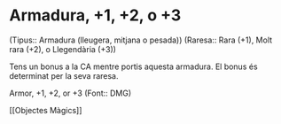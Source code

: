 # Armadura, +1, +2, o +3

(Tipus:: Armadura (lleugera, mitjana o pesada)) (Raresa:: Rara (+1), Molt rara (+2), o Llegendària (+3))

Tens un bonus a la CA mentre portis aquesta armadura. El bonus és determinat per la seva raresa.

Armor, +1, +2, or +3 (Font:: DMG)

[[Objectes Màgics]]